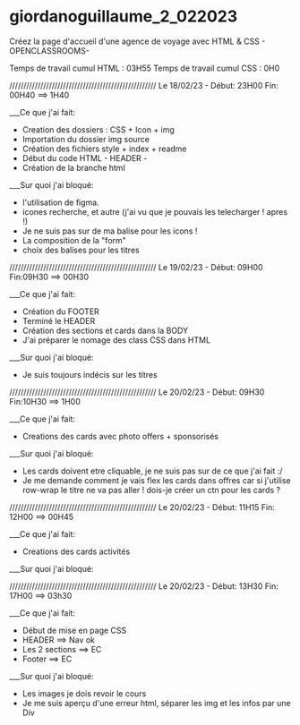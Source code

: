 # giordanoguillaume_2_022023

Créez la page d'accueil d'une agence de voyage avec HTML &amp; CSS - OPENCLASSROOMS-

Temps de travail cumul HTML : 03H55
Temps de travail cumul CSS : 0H0

//////////////////////////////////////////////////// Le 18/02/23 - Début: 23H00 Fin: 00H40 ==> 1H40

\_\_\_Ce que j'ai fait:

- Creation des dossiers : CSS + Icon + img
- Importation du dossier img source
- Création des fichiers style + index + readme
- Début du code HTML - HEADER -
- Création de la branche html

\_\_\_Sur quoi j'ai bloqué:

- l'utilisation de figma.
- icones recherche, et autre (j'ai vu que je pouvais les telecharger ! apres !)
- Je ne suis pas sur de ma balise pour les icons !
- La composition de la "form"
- choix des balises pour les titres

//////////////////////////////////////////////////// Le 19/02/23 - Début: 09H00 Fin:09H30 ==> 00H30

\_\_\_Ce que j'ai fait:

- Création du FOOTER
- Terminé le HEADER
- Création des sections et cards dans la BODY
- J'ai préparer le nomage des class CSS dans HTML

\_\_\_Sur quoi j'ai bloqué:

- Je suis toujours indécis sur les titres

//////////////////////////////////////////////////// Le 20/02/23 - Début: 09H30 Fin:10H30 ==> 1H00

\_\_\_Ce que j'ai fait:

- Creations des cards avec photo offers + sponsorisés

\_\_\_Sur quoi j'ai bloqué:

- Les cards doivent etre cliquable, je ne suis pas sur de ce que j'ai fait :/
- Je me demande comment je vais flex les cards dans offres car si j'utilise row-wrap le titre ne va pas aller ! dois-je créer un ctn pour les cards ?

//////////////////////////////////////////////////// Le 20/02/23 - Début: 11H15 Fin: 12H00 ==> 00H45

\_\_\_Ce que j'ai fait:

- Creations des cards activités

\_\_\_Sur quoi j'ai bloqué:

//////////////////////////////////////////////////// Le 20/02/23 - Début: 13H30 Fin: 17H00 ==> 03h30

\_\_\_Ce que j'ai fait:

- Début de mise en page CSS
- HEADER ==> Nav ok
- Les 2 sections ==> EC
- Footer ==> EC

\_\_\_Sur quoi j'ai bloqué:

- Les images je dois revoir le cours
- Je me suis aperçu d'une erreur html, séparer les img et les infos par une Div
